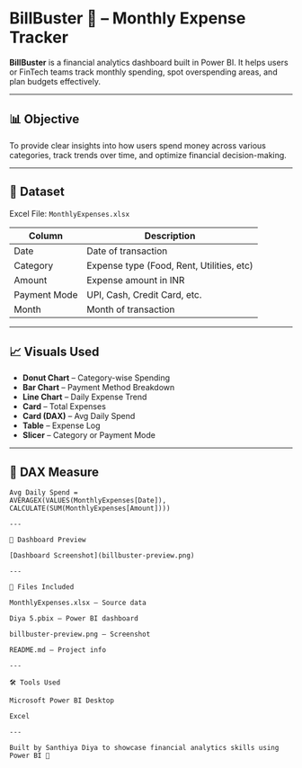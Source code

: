 # BillBuster 💸 – Monthly Expense Tracker

**BillBuster** is a financial analytics dashboard built in Power BI. It helps users or FinTech teams track monthly spending, spot overspending areas, and plan budgets effectively.

---

## 📊 Objective

To provide clear insights into how users spend money across various categories, track trends over time, and optimize financial decision-making.

---

## 🧾 Dataset

Excel File: `MonthlyExpenses.xlsx`

| Column       | Description                               |
|--------------|-------------------------------------------|
| Date         | Date of transaction                       |
| Category     | Expense type (Food, Rent, Utilities, etc) |
| Amount       | Expense amount in INR                     |
| Payment Mode | UPI, Cash, Credit Card, etc.              |
| Month        | Month of transaction                      |

---

## 📈 Visuals Used

- **Donut Chart** – Category-wise Spending
- **Bar Chart** – Payment Method Breakdown
- **Line Chart** – Daily Expense Trend
- **Card** – Total Expenses
- **Card (DAX)** – Avg Daily Spend
- **Table** – Expense Log
- **Slicer** – Category or Payment Mode

---

## 🧠 DAX Measure

```DAX
Avg Daily Spend = 
AVERAGEX(VALUES(MonthlyExpenses[Date]), CALCULATE(SUM(MonthlyExpenses[Amount])))

---

📸 Dashboard Preview

[Dashboard Screenshot](billbuster-preview.png)

---

📁 Files Included

MonthlyExpenses.xlsx – Source data

Diya 5.pbix – Power BI dashboard

billbuster-preview.png – Screenshot

README.md – Project info

---

🛠️ Tools Used

Microsoft Power BI Desktop

Excel

---

Built by Santhiya Diya to showcase financial analytics skills using Power BI 🚀